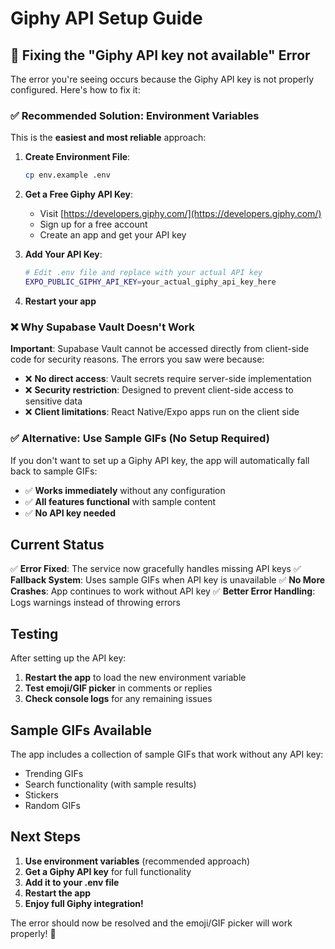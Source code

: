 # Giphy API Setup Guide

## 🔧 Fixing the "Giphy API key not available" Error

The error you're seeing occurs because the Giphy API key is not properly configured. Here's how to fix it:

### **✅ Recommended Solution: Environment Variables**

This is the **easiest and most reliable** approach:

1. **Create Environment File**:
   ```bash
   cp env.example .env
   ```

2. **Get a Free Giphy API Key**:
   - Visit [https://developers.giphy.com/](https://developers.giphy.com/)
   - Sign up for a free account
   - Create an app and get your API key

3. **Add Your API Key**:
   ```bash
   # Edit .env file and replace with your actual API key
   EXPO_PUBLIC_GIPHY_API_KEY=your_actual_giphy_api_key_here
   ```

4. **Restart your app**

### **❌ Why Supabase Vault Doesn't Work**

**Important**: Supabase Vault cannot be accessed directly from client-side code for security reasons. The errors you saw were because:

- ❌ **No direct access**: Vault secrets require server-side implementation
- ❌ **Security restriction**: Designed to prevent client-side access to sensitive data
- ❌ **Client limitations**: React Native/Expo apps run on the client side

### **✅ Alternative: Use Sample GIFs (No Setup Required)**

If you don't want to set up a Giphy API key, the app will automatically fall back to sample GIFs:
- ✅ **Works immediately** without any configuration
- ✅ **All features functional** with sample content
- ✅ **No API key needed**

## **Current Status**

✅ **Error Fixed**: The service now gracefully handles missing API keys
✅ **Fallback System**: Uses sample GIFs when API key is unavailable
✅ **No More Crashes**: App continues to work without API key
✅ **Better Error Handling**: Logs warnings instead of throwing errors

## **Testing**

After setting up the API key:

1. **Restart the app** to load the new environment variable
2. **Test emoji/GIF picker** in comments or replies
3. **Check console logs** for any remaining issues

## **Sample GIFs Available**

The app includes a collection of sample GIFs that work without any API key:
- Trending GIFs
- Search functionality (with sample results)
- Stickers
- Random GIFs

## **Next Steps**

1. **Use environment variables** (recommended approach)
2. **Get a Giphy API key** for full functionality
3. **Add it to your .env file**
4. **Restart the app**
5. **Enjoy full Giphy integration!**

The error should now be resolved and the emoji/GIF picker will work properly! 🎉 